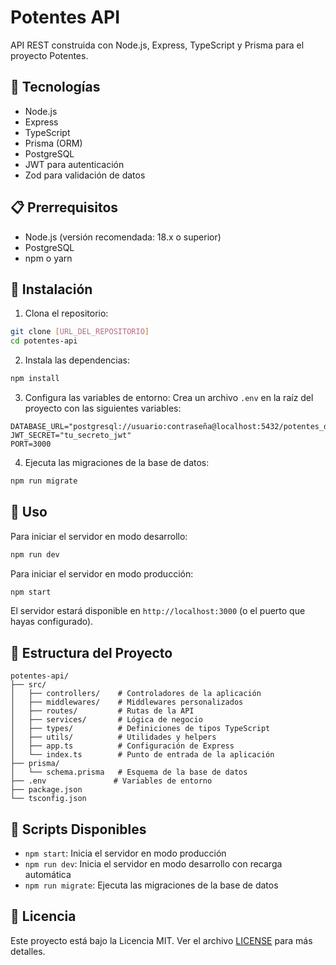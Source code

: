 # Potentes API

API REST construida con Node.js, Express, TypeScript y Prisma para el proyecto Potentes.

## 🚀 Tecnologías

- Node.js
- Express
- TypeScript
- Prisma (ORM)
- PostgreSQL
- JWT para autenticación
- Zod para validación de datos

## 📋 Prerrequisitos

- Node.js (versión recomendada: 18.x o superior)
- PostgreSQL
- npm o yarn

## 🔧 Instalación

1. Clona el repositorio:

```bash
git clone [URL_DEL_REPOSITORIO]
cd potentes-api
```

2. Instala las dependencias:

```bash
npm install
```

3. Configura las variables de entorno:
   Crea un archivo `.env` en la raíz del proyecto con las siguientes variables:

```env
DATABASE_URL="postgresql://usuario:contraseña@localhost:5432/potentes_db"
JWT_SECRET="tu_secreto_jwt"
PORT=3000
```

4. Ejecuta las migraciones de la base de datos:

```bash
npm run migrate
```

## 🚀 Uso

Para iniciar el servidor en modo desarrollo:

```bash
npm run dev
```

Para iniciar el servidor en modo producción:

```bash
npm start
```

El servidor estará disponible en `http://localhost:3000` (o el puerto que hayas configurado).

## 📁 Estructura del Proyecto

```
potentes-api/
├── src/
│   ├── controllers/    # Controladores de la aplicación
│   ├── middlewares/    # Middlewares personalizados
│   ├── routes/         # Rutas de la API
│   ├── services/       # Lógica de negocio
│   ├── types/          # Definiciones de tipos TypeScript
│   ├── utils/          # Utilidades y helpers
│   ├── app.ts          # Configuración de Express
│   └── index.ts        # Punto de entrada de la aplicación
├── prisma/
│   └── schema.prisma   # Esquema de la base de datos
├── .env               # Variables de entorno
├── package.json
└── tsconfig.json
```

## 🔑 Scripts Disponibles

- `npm start`: Inicia el servidor en modo producción
- `npm run dev`: Inicia el servidor en modo desarrollo con recarga automática
- `npm run migrate`: Ejecuta las migraciones de la base de datos

## 📝 Licencia

Este proyecto está bajo la Licencia MIT. Ver el archivo [LICENSE](LICENSE) para más detalles.
